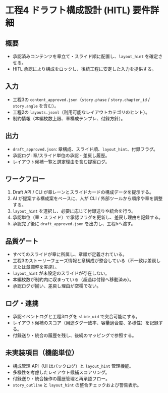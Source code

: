 # 工程4 ドラフト構成設計 (HITL) 要件詳細

## 概要
- 承認済みコンテンツを章立て・スライド順に配置し、`layout_hint` を確定させる。
- HITL 承認により構成をロックし、後続工程に安定した入力を提供する。

## 入力
- 工程3の `content_approved.json`（`story.phase` / `story.chapter_id` / `story.angle` を含む）。
- 工程2の `layouts.jsonl`（利用可能なレイアウトカテゴリのヒント）。
- 制約情報（本編枚数上限、章構成テンプレ、付録方針）。

## 出力
- `draft_approved.json`: 章構成、スライド順、`layout_hint`、付録フラグ。
- 承認ログ: 章/スライド単位の承認・差戻し履歴。
- レイアウト候補一覧と選定理由を含む提案ログ。

## ワークフロー
1. Draft API / CLI が章レーンとスライドカードの構成データを提示する。
2. AI が提案する構成案をベースに、人が CLI / 外部ツールから順序や章を調整する。
3. `layout_hint` を選択し、必要に応じて付録送りや統合を行う。
4. 承認単位（章・スライド）で承認フラグを更新し、差戻し理由を記録する。
5. 承認完了後に `draft_approved.json` を出力し、工程5へ渡す。

## 品質ゲート
- すべてのスライドが章に所属し、章順が定義されている。
- 工程3のストーリーフェーズ情報と章構成が整合している（不一致は差戻しまたは章調整を実施）。
- `layout_hint` が未設定のスライドが存在しない。
- 本編枚数が制約内に収まっている（超過は付録へ移動済み）。
- 承認ログが揃い、差戻し理由が空欄でない。

## ログ・連携
- 承認イベントログと工程3ログを `slide_uid` で突合可能にする。
- レイアウト候補のスコア（用途タグ一致率、容量適合度、多様性）を記録する。
- 付録送り・統合の履歴を残し、後続のマッピングで参照する。

## 未実装項目（機能単位）
- 構成管理 API（UI はバックログ）と `layout_hint` 管理機能。
- 多様性を考慮したレイアウト候補スコアリング。
- 付録送り・統合操作の履歴管理と再承認フロー。
- `story_outline` と `layout_hint` の整合チェックおよび警告表示。
